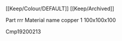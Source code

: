[[Keep/Colour/DEFAULT]] [[Keep/Archived]] 

Part rrr
Material name copper 1
100x100x100

Cmp19200213
